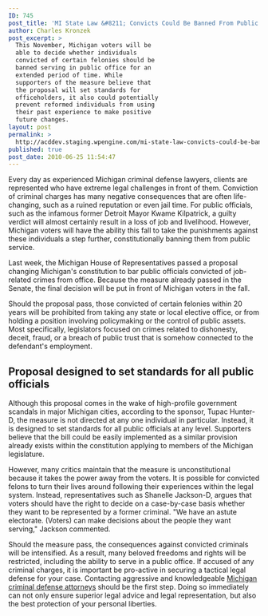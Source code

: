 ```yaml
---
ID: 745
post_title: 'MI State Law &#8211; Convicts Could Be Banned From Public Office by Michigan Voters'
author: Charles Kronzek
post_excerpt: >
  This November, Michigan voters will be
  able to decide whether individuals
  convicted of certain felonies should be
  banned serving in public office for an
  extended period of time. While
  supporters of the measure believe that
  the proposal will set standards for
  officeholders, it also could potentially
  prevent reformed individuals from using
  their past experience to make positive
  future changes.
layout: post
permalink: >
  http://acddev.staging.wpengine.com/mi-state-law-convicts-could-be-banned-from-public-office-by-michigan-voters.html
published: true
post_date: 2010-06-25 11:54:47
---
```

Every day as experienced Michigan criminal defense lawyers, clients are represented who have extreme legal challenges in front of them. Conviction of criminal charges has many negative consequences that are often life-changing, such as a ruined reputation or even jail time. For public officials, such as the infamous former Detroit Mayor Kwame Kilpatrick, a guilty verdict will almost certainly result in a loss of job and livelihood. However, Michigan voters will have the ability this fall to take the punishments against these individuals a step further, constitutionally banning them from public service.

Last week, the Michigan House of Representatives passed a proposal changing Michigan's constitution to bar public officials convicted of job-related crimes from office. Because the measure already passed in the Senate, the final decision will be put in front of Michigan voters in the fall.

Should the proposal pass, those convicted of certain felonies within 20 years will be prohibited from taking any state or local elective office, or from holding a position involving policymaking or the control of public assets. Most specifically, legislators focused on crimes related to dishonesty, deceit, fraud, or a breach of public trust that is somehow connected to the defendant's employment.


<h2>Proposal designed to set standards for all public officials</h2>

Although this proposal comes in the wake of high-profile government scandals in major Michigan cities, according to the sponsor, Tupac Hunter-D, the measure is not directed at any one individual in particular. Instead, it is designed to set standards for all public officials at any level. Supporters believe that the bill could be easily implemented as a similar provision already exists within the constitution applying to members of the Michigan legislature.

However, many critics maintain that the measure is unconstitutional because it takes the power away from the voters. It is possible for convicted felons to turn their lives around following their experiences within the legal system. Instead, representatives such as Shanelle Jackson-D, argues that voters should have the right to decide on a case-by-case basis whether they want to be represented by a former criminal. "We have an astute electorate. (Voters) can make decisions about the people they want serving," Jackson commented.

Should the measure pass, the consequences against convicted criminals will be intensified. As a result, many beloved freedoms and rights will be restricted, including the ability to serve in a public office. If accused of any criminal charges, it is important be pro-active in securing a tactical legal defense for your case. Contacting aggressive and knowledgeable <a href="http://acddev.staging.wpengine.com" target="_blank">Michigan criminal defense attorneys</a> should be the first step. Doing so immediately can not only ensure superior legal advice and legal representation, but also the best protection of your personal liberties.